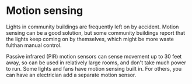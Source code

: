 # Motion sensing

<!-- Start again here TODO -- problem is extractor fans  needs a separate page -->

Lights in community buildings are frequently left on by accident.  Motion sensing can be a good solution, but some community buildings report that the lights keep coming on by themselves, which might be more waste fulthan manual control. 

Passive infrared (PIR) motion sensors can sense movement up to 30 feet away, so can be used in relatively large rooms, and don't take much power to run.  Some lights and fans have motion sensing built in.  For others, you can have an electrician add a separate motion sensor.  


